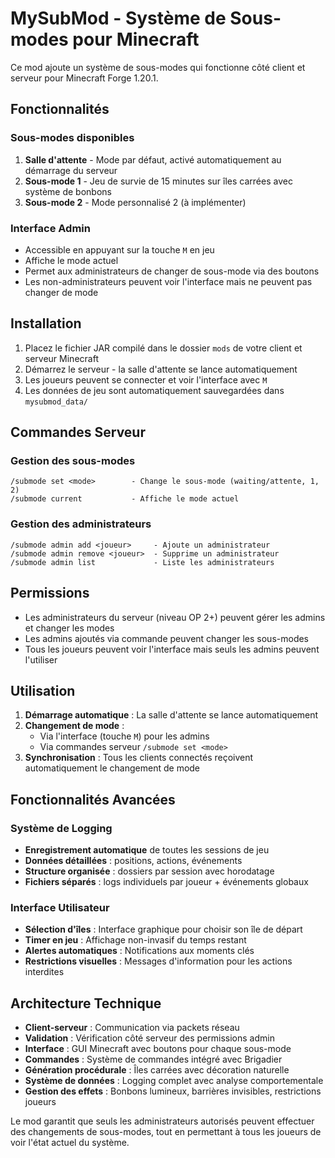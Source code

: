 # MySubMod - Système de Sous-modes pour Minecraft

Ce mod ajoute un système de sous-modes qui fonctionne côté client et serveur pour Minecraft Forge 1.20.1.

## Fonctionnalités

### Sous-modes disponibles
1. **Salle d'attente** - Mode par défaut, activé automatiquement au démarrage du serveur
2. **Sous-mode 1** - Jeu de survie de 15 minutes sur îles carrées avec système de bonbons
3. **Sous-mode 2** - Mode personnalisé 2 (à implémenter)

### Interface Admin
- Accessible en appuyant sur la touche `M` en jeu
- Affiche le mode actuel
- Permet aux administrateurs de changer de sous-mode via des boutons
- Les non-administrateurs peuvent voir l'interface mais ne peuvent pas changer de mode

## Installation

1. Placez le fichier JAR compilé dans le dossier `mods` de votre client et serveur Minecraft
2. Démarrez le serveur - la salle d'attente se lance automatiquement
3. Les joueurs peuvent se connecter et voir l'interface avec `M`
4. Les données de jeu sont automatiquement sauvegardées dans `mysubmod_data/`

## Commandes Serveur

### Gestion des sous-modes
```
/submode set <mode>        - Change le sous-mode (waiting/attente, 1, 2)
/submode current           - Affiche le mode actuel
```

### Gestion des administrateurs
```
/submode admin add <joueur>     - Ajoute un administrateur
/submode admin remove <joueur>  - Supprime un administrateur
/submode admin list             - Liste les administrateurs
```

## Permissions

- Les administrateurs du serveur (niveau OP 2+) peuvent gérer les admins et changer les modes
- Les admins ajoutés via commande peuvent changer les sous-modes
- Tous les joueurs peuvent voir l'interface mais seuls les admins peuvent l'utiliser

## Utilisation

1. **Démarrage automatique** : La salle d'attente se lance automatiquement
2. **Changement de mode** :
   - Via l'interface (touche `M`) pour les admins
   - Via commandes serveur `/submode set <mode>`
3. **Synchronisation** : Tous les clients connectés reçoivent automatiquement le changement de mode

## Fonctionnalités Avancées

### Système de Logging
- **Enregistrement automatique** de toutes les sessions de jeu
- **Données détaillées** : positions, actions, événements
- **Structure organisée** : dossiers par session avec horodatage
- **Fichiers séparés** : logs individuels par joueur + événements globaux

### Interface Utilisateur
- **Sélection d'îles** : Interface graphique pour choisir son île de départ
- **Timer en jeu** : Affichage non-invasif du temps restant
- **Alertes automatiques** : Notifications aux moments clés
- **Restrictions visuelles** : Messages d'information pour les actions interdites

## Architecture Technique

- **Client-serveur** : Communication via packets réseau
- **Validation** : Vérification côté serveur des permissions admin
- **Interface** : GUI Minecraft avec boutons pour chaque sous-mode
- **Commandes** : Système de commandes intégré avec Brigadier
- **Génération procédurale** : Îles carrées avec décoration naturelle
- **Système de données** : Logging complet avec analyse comportementale
- **Gestion des effets** : Bonbons lumineux, barrières invisibles, restrictions joueurs

Le mod garantit que seuls les administrateurs autorisés peuvent effectuer des changements de sous-modes, tout en permettant à tous les joueurs de voir l'état actuel du système.